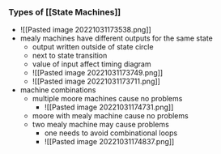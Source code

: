 ### Types of [[State Machines]]
+ ![[Pasted image 20221031173538.png]]
+ mealy machines have different outputs for the same state
	+ output written outside of state circle
	+ next to state transition
	+ value of input affect timing diagram
	+ ![[Pasted image 20221031173749.png]]
	+ ![[Pasted image 20221031173711.png]]
+ machine combinations
	+ multiple moore machines cause no problems
		+ ![[Pasted image 20221031174731.png]]
	+ moore with mealy machine cause no problems
	+ two mealy machine may cause problems
		+ one needs to avoid combinational loops
		+ ![[Pasted image 20221031174837.png]]